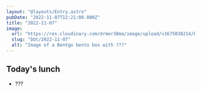 ```yaml
---
layout: "@layouts/Entry.astro"
pubDate: "2022-11-07T12:21:00.000Z"
title: "2022-11-07"
image:
  url: "https://res.cloudinary.com/drmor38ma/image/upload/v1675038214/bbt/2022-11-07.jpg"
  slug: "bbt/2022-11-07"
  alt: "Image of a Bentgo bento box with ???"
---
```


## Today's lunch

- ???
